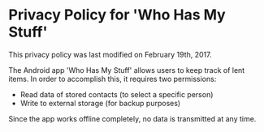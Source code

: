 # Privacy Policy for 'Who Has My Stuff'

This privacy policy was last modified on February 19th, 2017.

The Android app 'Who Has My Stuff' allows users to keep track of lent items.
In order to accomplish this, it requires two permissions:

* Read data of stored contacts (to select a specific person)
* Write to external storage (for backup purposes)

Since the app works offline completely, no data is transmitted at any time.
